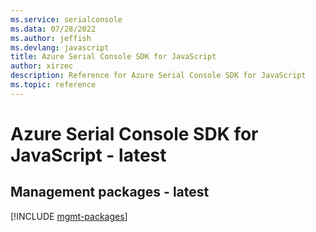 ```yaml
---
ms.service: serialconsole
ms.data: 07/28/2022
ms.author: jeffish
ms.devlang: javascript
title: Azure Serial Console SDK for JavaScript
author: xirzec
description: Reference for Azure Serial Console SDK for JavaScript
ms.topic: reference
---
```

# Azure Serial Console SDK for JavaScript - latest

## Management packages - latest
[!INCLUDE [mgmt-packages](serial-console-mgmt-index.md)]